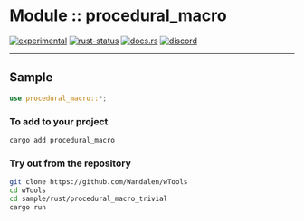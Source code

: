 # Module :: procedural_macro
[![experimental](https://img.shields.io/badge/stability-experimental-orange.svg)](https://github.com/emersion/stability-badges#experimental) [![rust-status](https://github.com/Wandalen/wTools/actions/workflows/ModuleFormerPush.yml/badge.svg)](https://github.com/Wandalen/wTools/actions/workflows/ModuleFormerPush.yml) [![docs.rs](https://img.shields.io/docsrs/procedural_macro?color=e3e8f0&logo=docs.rs)](https://docs.rs/procedural_macro) [![discord](https://img.shields.io/discord/872391416519737405?color=e3e8f0&logo=discord&logoColor=e3e8f0)](https://discord.gg/JwTG6d2b)

___

## Sample

```rust
use procedural_macro::*;

```

### To add to your project

```sh
cargo add procedural_macro
```

### Try out from the repository

```sh
git clone https://github.com/Wandalen/wTools
cd wTools
cd sample/rust/procedural_macro_trivial
cargo run
```

